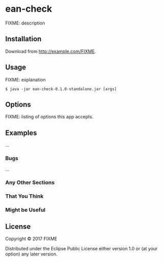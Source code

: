 # ean-check

FIXME: description

## Installation

Download from http://example.com/FIXME.

## Usage

FIXME: explanation

    $ java -jar ean-check-0.1.0-standalone.jar [args]

## Options

FIXME: listing of options this app accepts.

## Examples

...

### Bugs

...

### Any Other Sections
### That You Think
### Might be Useful

## License

Copyright © 2017 FIXME

Distributed under the Eclipse Public License either version 1.0 or (at
your option) any later version.
